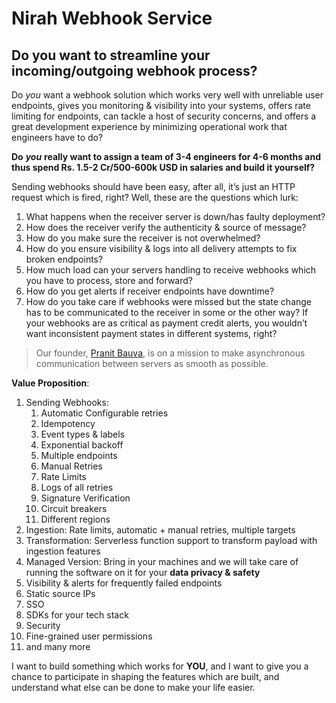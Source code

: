 # Nirah Webhook Service

## Do you want to streamline your incoming/outgoing webhook process?

Do *you* want a webhook solution which works very well with unreliable user endpoints, gives you monitoring & visibility into your systems, offers rate limiting for endpoints, can tackle a host of security concerns, and offers a great development experience by minimizing operational work that engineers have to do?

**Do** ***you*** **really want to assign a team of 3-4 engineers for 4-6 months and thus spend Rs. 1.5-2 Cr/500-600k USD in salaries and build it yourself?**

Sending webhooks should have been easy, after all, it’s just an HTTP request which is fired, right? Well, these are the questions which lurk:

1. What happens when the receiver server is down/has faulty deployment?
2. How does the receiver verify the authenticity & source of message?
3. How do you make sure the receiver is not overwhelmed?
4. How do you ensure visibility & logs into all delivery attempts to fix broken endpoints?
5. How much load can your servers handling to receive webhooks which you have to process, store and forward?
6. How do you get alerts if receiver endpoints have downtime?
7. How do you take care if webhooks were missed but the state change has to be communicated to the receiver in some or the other way? If your webhooks are as critical as payment credit alerts, you wouldn’t want inconsistent payment states in different systems, right?


> Our founder, [Pranit Bauva](https://www.linkedin.com/in/pranitbauva/), is on a mission to make asynchronous communication between servers as smooth as possible.

**Value Proposition**:

1. Sending Webhooks:
    1. Automatic Configurable retries
    2. Idempotency
    3. Event types & labels
    4. Exponential backoff
    5. Multiple endpoints
    6. Manual Retries
    7. Rate Limits
    8. Logs of all retries
    9. Signature Verification
    10. Circuit breakers
    11. Different regions
2. Ingestion: Rate limits, automatic + manual retries, multiple targets
3. Transformation: Serverless function support to transform payload with ingestion features
4. Managed Version: Bring in your machines and we will take care of running the software on it for your **data privacy & safety**
5. Visibility & alerts for frequently failed endpoints
6. Static source IPs
7. SSO
8. SDKs for your tech stack
9. Security
10. Fine-grained user permissions
11. and many more

I want to build something which works for **YOU**, and I want to give you a chance to participate in shaping the features which are built, and understand what else can be done to make your life easier.

